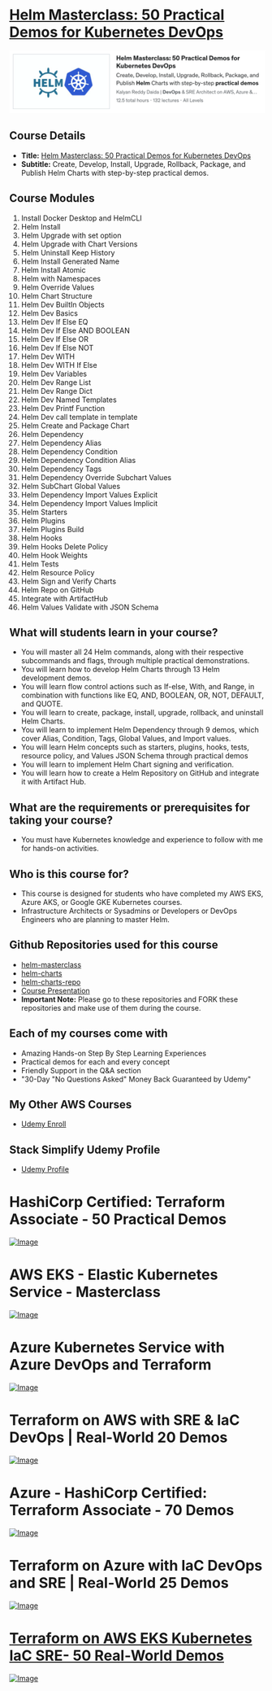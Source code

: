 # [Helm Masterclass: 50 Practical Demos for Kubernetes DevOps](https://links.stacksimplify.com/helm-masterclass-kubernetes-devops)

[![Image](images/helm-masterclass.png "Helm Masterclass: 50 Practical Demos for Kubernetes DevOps")](https://links.stacksimplify.com/helm-masterclass-kubernetes-devops)


## Course Details
- **Title:** [Helm Masterclass: 50 Practical Demos for Kubernetes DevOps](https://links.stacksimplify.com/helm-masterclass-kubernetes-devops)
- **Subtitle:** Create, Develop, Install, Upgrade, Rollback, Package, and Publish Helm Charts with step-by-step practical demos.

## Course Modules
01. Install Docker Desktop and HelmCLI
02. Helm Install
03. Helm Upgrade with set option
04. Helm Upgrade with Chart Versions
05. Helm Uninstall Keep History
06. Helm Install Generated Name
07. Helm Install Atomic
08. Helm with Namespaces
09. Helm Override Values
10. Helm Chart Structure
11. Helm Dev BuiltIn Objects
12. Helm Dev Basics
13. Helm Dev If Else EQ
14. Helm Dev If Else AND BOOLEAN
15. Helm Dev If Else OR
16. Helm Dev If Else NOT
17. Helm Dev WITH
18. Helm Dev WITH If Else
19. Helm Dev Variables
20. Helm Dev Range List
21. Helm Dev Range Dict
22. Helm Dev Named Templates
23. Helm Dev Printf Function
24. Helm Dev call template in template
25. Helm Create and Package Chart
26. Helm Dependency
27. Helm Dependency Alias
28. Helm Dependency Condition
29. Helm Dependency Condition Alias
30. Helm Dependency Tags
31. Helm Dependency Override Subchart Values
32. Helm SubChart Global Values
33. Helm Dependency Import Values Explicit
34. Helm Dependency Import Values Implicit
35. Helm Starters
36. Helm Plugins
37. Helm Plugins Build
38. Helm Hooks
39. Helm Hooks Delete Policy
40. Helm Hook Weights
41. Helm Tests
42. Helm Resource Policy
43. Helm Sign and Verify Charts
44. Helm Repo on GitHub
45. Integrate with ArtifactHub
46. Helm Values Validate with JSON Schema


## What will students learn in your course?
- You will master all 24 Helm commands, along with their respective subcommands and flags, through multiple practical demonstrations.
- You will learn how to develop Helm Charts through 13 Helm development demos.
- You will learn flow control actions such as If-else, With, and Range, in combination with functions like EQ, AND, BOOLEAN, OR, NOT, DEFAULT, and QUOTE.
- You will learn to create, package, install, upgrade, rollback, and uninstall Helm Charts.
- You will learn to implement Helm Dependency through 9 demos, which cover Alias, Condition, Tags, Global Values, and Import values.
- You will learn Helm concepts such as starters, plugins, hooks, tests, resource policy, and Values JSON Schema through practical demos
- You will learn to implement Helm Chart signing and verification.
- You will learn how to create a Helm Repository on GitHub and integrate it with Artifact Hub. 


## What are the requirements or prerequisites for taking your course?
- You must have Kubernetes knowledge and experience to follow with me for hands-on activities.

## Who is this course for?
- This course is designed for students who have completed my AWS EKS, Azure AKS, or Google GKE Kubernetes courses.
- Infrastructure Architects or Sysadmins or Developers or DevOps Engineers who are planning to master Helm.

## Github Repositories used for this course
- [helm-masterclass](https://github.com/stacksimplify/helm-masterclass)
- [helm-charts](https://github.com/stacksimplify/helm-charts)
- [helm-charts-repo](https://github.com/stacksimplify/helm-charts-repo)
- [Course Presentation](https://github.com/stacksimplify/helm-masterclass/course-presentation/)
- **Important Note:** Please go to these repositories and FORK these repositories and make use of them during the course.


## Each of my courses come with
- Amazing Hands-on Step By Step Learning Experiences
- Practical demos for each and every concept
- Friendly Support in the Q&A section
- "30-Day "No Questions Asked" Money Back Guaranteed by Udemy"

## My Other AWS Courses
- [Udemy Enroll](https://www.stacksimplify.com/azure-aks/courses/stacksimplify-best-selling-courses-on-udemy/)

## Stack Simplify Udemy Profile
- [Udemy Profile](https://www.udemy.com/user/kalyan-reddy-9/)

# HashiCorp Certified: Terraform Associate - 50 Practical Demos
[![Image](https://stacksimplify.com/course-images/hashicorp-certified-terraform-associate-highest-rated.png "HashiCorp Certified: Terraform Associate - 50 Practical Demos")](https://links.stacksimplify.com/hashicorp-certified-terraform-associate) 

# AWS EKS - Elastic Kubernetes Service - Masterclass
[![Image](https://stacksimplify.com/course-images/AWS-EKS-Kubernetes-Masterclass-DevOps-Microservices-course.png "AWS EKS Kubernetes - Masterclass")](https://www.udemy.com/course/aws-eks-kubernetes-masterclass-devops-microservices/?referralCode=257C9AD5B5AF8D12D1E1)


# Azure Kubernetes Service with Azure DevOps and Terraform 
[![Image](https://stacksimplify.com/course-images/azure-kubernetes-service-with-azure-devops-and-terraform.png "Azure Kubernetes Service with Azure DevOps and Terraform")](https://www.udemy.com/course/azure-kubernetes-service-with-azure-devops-and-terraform/?referralCode=2499BF7F5FAAA506ED42)

# Terraform on AWS with SRE & IaC DevOps | Real-World 20 Demos
[![Image](https://stacksimplify.com/course-images/terraform-on-aws-best-seller.png "Terraform on AWS with SRE & IaC DevOps | Real-World 20 Demos")](https://links.stacksimplify.com/terraform-on-aws-with-sre-and-iacdevops)

# Azure - HashiCorp Certified: Terraform Associate - 70 Demos
[![Image](https://stacksimplify.com/course-images/azure-hashicorp-certified-terraform-associate-highest-rated.png "Azure - HashiCorp Certified: Terraform Associate - 70 Demos")](https://links.stacksimplify.com/azure-hashicorp-certified-terraform-associate)

# Terraform on Azure with IaC DevOps and SRE | Real-World 25 Demos

[![Image](https://stacksimplify.com/course-images/terraform-on-azure-with-iac-azure-devops-sre-1.png "Terraform on Azure with IaC DevOps and SRE | Real-World 25 Demos")](https://links.stacksimplify.com/terraform-on-azure-with-iac-devops-sre)

# [Terraform on AWS EKS Kubernetes IaC SRE- 50 Real-World Demos](https://links.stacksimplify.com/terraform-on-aws-eks-kubernetes-iac-sre)

[![Image](https://stacksimplify.com/course-images/terraform-on-aws-eks-kubernetes.png "Terraform on AWS EKS Kubernetes IaC SRE- 50 Real-World Demos ")](https://links.stacksimplify.com/terraform-on-aws-eks-kubernetes-iac-sre)


